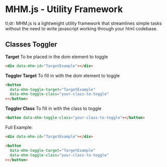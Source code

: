 # MHM.js - Utility Framework

tl;dr: MHM.js is a lightweight utility framework that streamlines simple tasks without the need to write javascript working through your html codebase.

## **Classes Toggler**

**Target**
To be placed in the dom element to toggle

```html
<div data-mhm-id="TargetExample"></div>
```

**Toggler Target**
To fill in with the dom element to toggle

```html
<button
  data-mhm-toggle-target="TargetExample"
  data-mhm-toggle-class="your-class-to-toggle"
></button>
```

**Toggler Class**
To fill in with the class to toggle

```html
<button data-mhm-toggle-class="your-class-to-toggle"></button>
```

Full Example:

```html
<div data-mhm-id="TargetExample"></div>

<button
  data-mhm-toggle-target="TargetExample"
  data-mhm-toggle-class="your-class-to-toggle"
></button>
```
